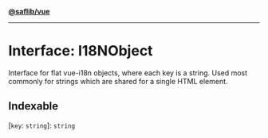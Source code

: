 [**@saflib/vue**](../../../index.md)

***

# Interface: I18NObject

Interface for flat vue-i18n objects, where each key is a string. Used most commonly for strings which are shared for a single HTML element.

## Indexable

\[`key`: `string`\]: `string`
